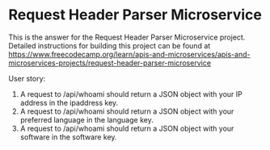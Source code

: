 # Request Header Parser Microservice

This is the answer for the Request Header Parser Microservice project. Detailed instructions for building this project can be found at https://www.freecodecamp.org/learn/apis-and-microservices/apis-and-microservices-projects/request-header-parser-microservice

User story:
1. A request to /api/whoami should return a JSON object with your IP address in the ipaddress key.
2. A request to /api/whoami should return a JSON object with your preferred language in the language key.
3. A request to /api/whoami should return a JSON object with your software in the software key.
